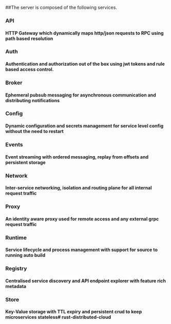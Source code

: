 ##The server is composed of the following services.

### API
#### HTTP Gateway which dynamically maps http/json requests to RPC using path based resolution
### Auth
#### Authentication and authorization out of the box using jwt tokens and rule based access control.
### Broker
#### Ephemeral pubsub messaging for asynchronous communication and distributing notifications
### Config
#### Dynamic configuration and secrets management for service level config without the need to restart
### Events
#### Event streaming with ordered messaging, replay from offsets and persistent storage
### Network
#### Inter-service networking, isolation and routing plane for all internal request traffic
### Proxy
#### An identity aware proxy used for remote access and any external grpc request traffic
### Runtime
#### Service lifecycle and process management with support for source to running auto build
### Registry
#### Centralised service discovery and API endpoint explorer with feature rich metadata
### Store
#### Key-Value storage with TTL expiry and persistent crud to keep microservices stateless# rust-distributed-cloud
